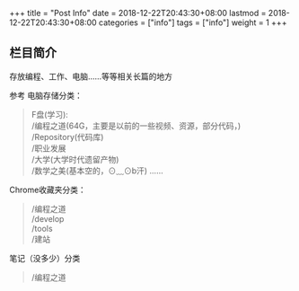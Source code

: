 +++
title = "Post Info"
date = 2018-12-22T20:43:30+08:00
lastmod = 2018-12-22T20:43:30+08:00
categories = ["info"]
tags = ["info"]
weight = 1
+++

## 栏目简介

存放编程、工作、电脑……等等相关长篇的地方

参考
电脑存储分类： 
 
> F盘(学习):  
    /编程之道(64G，主要是以前的一些视频、资源，部分代码，)  
    /Repository(代码库)   
    /职业发展  
    /大学(大学时代遗留产物)   
    /数学之美(基本空的，⊙﹏⊙b汗)
    ……

Chrome收藏夹分类：

> /编程之道  
  /develop   
  /tools   
  /建站  

笔记（没多少）分类

> /编程之道

